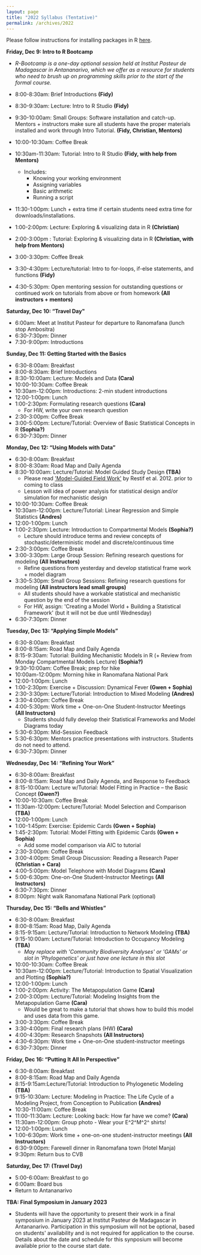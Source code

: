 ```yaml
---
layout: page
title: "2022 Syllabus (Tentative)"
permalink: /archives/2022
---
```



Please follow instructions for installing packages in R [here](E2M2-2018/E2M2_InstallPackages.html).


**Friday, Dec 9: Intro to R Bootcamp**
* *R-Bootcamp is a one-day optional session held at Institut Pasteur de Madagascar in Antananarivo, which we offer as a resource for students who need to brush up on programming skills prior to the start of the formal course.*

* 8:00-8:30am: Brief Introductions __(Fidy)__
* 8:30-9:30am: Lecture: Intro to R Studio __(Fidy)__
* 9:30-10:00am: Small Groups: Software installation and catch-up. Mentors + instructors make sure all students have the proper materials installed and work through Intro Tutorial. __(Fidy, Christian, Mentors)__
* 10:00-10:30am: Coffee Break
* 10:30am-11:30am: Tutorial: Intro to R Studio __(Fidy, with help from Mentors)__
  * Includes:
      * Knowing your working environment
      * Assigning variables
      * Basic arithmetic
      * Running a script
* 11:30-1:00pm: Lunch + extra time if certain students need extra time for downloads/installations.
* 1:00-2:00pm: Lecture: Exploring & visualizing data in R __(Christian)__
* 2:00-3:00pm : Tutorial: Exploring & visualizing data in R __(Christian, with help from Mentors)__
* 3:00-3:30pm: Coffee Break 
* 3:30-4:30pm: Lecture/tutorial: Intro to for-loops, if-else statements, and functions __(Fidy)__
* 4:30-5:30pm: Open mentoring session for outstanding questions or continued work on tutorials from above or from homework __(All instructors + mentors)__

**Saturday, Dec 10: “Travel Day"**

* 6:00am: Meet at Institut Pasteur for departure to Ranomafana (lunch stop Ambositra)
* 6:30-7:30pm: Dinner
* 7:30-9:00pm: Introductions


**Sunday, Dec 11: Getting Started with the Basics**

* 6:30-8:00am: Breakfast
* 8:00-8:30am: Brief Introductions 
* 8:30-10:00am: Lecture: Models and Data __(Cara)__
* 10:00-10:30am: Coffee Break
* 10:30am-12:00pm: Introductions: 2-min student introductions 
* 12:00-1:00pm: Lunch
* 1:00-2:30pm: Formulating research questions __(Cara)__
  * For HW, write your own research question
* 2:30-3:00pm: Coffee Break 
* 3:00-5:00pm: Lecture/Tutorial: Overview of Basic Statistical Concepts in R __(Sophia?)__
* 6:30-7:30pm: Dinner

**Monday, Dec 12: “Using Models with Data”**

* 6:30-8:00am: Breakfast
* 8:00-8:30am: Road Map and Daily Agenda
* 8:30-10:00am: Lecture/Tutorial: Model Guided Study Design __(TBA)__
  * Please read ['Model-Guided Field Work'](https://doi.org/10.1111/j.1461-0248.2012.01836.x) by Restif et al. 2012. prior to coming to class
  * Lesson will idea of power analysis for statistical design and/or simulation for mechanistic design
* 10:00-10:30am: Coffee Break
* 10:30am-12:00pm: Lecture/Tutorial: Linear Regression and Simple Statistics __(Andres)__
* 12:00-1:00pm: Lunch
* 1:00-2:30pm: Lecture: Introduction to Compartmental Models __(Sophia?)__
  * Lecture should introduce terms and review concepts of  stochastic/deterministic model and discrete/continuous time
* 2:30-3:00pm: Coffee Break
* 3:00-3:30pm: Large Group Session: Refining research questions for modeling __(All Instructors)__
  * Refine questions from yesterday and develop statistical frame work + model diagram
* 3:30-5:30pm: Small Group Sessions: Refining research questions for modeling __(All instructors lead small groups)__
  * All students should have a workable statistical and mechanistic question by the end of the session
  * For HW, assign: 'Creating a Model World + Building a Statistical Framework' (but it will not be due until Wednesday)
* 6:30-7:30pm: Dinner

**Tuesday, Dec 13: “Applying Simple Models”**

* 6:30-8:00am: Breakfast
* 8:00-8:15am: Road Map and Daily Agenda 
* 8:15-9:30am: Tutorial: Building Mechanistic Models in R (+ Review from Monday Compartmental Models Lecture) __(Sophia?)__
* 9:30-10:00am: Coffee Break; prep for hike
* 10:00am-12:00pm: Morning hike in Ranomafana National Park
* 12:00-1:00pm: Lunch
* 1:00-2:30pm: Exercise + Discussion: Dynamical Fever __(Gwen + Sophia)__
* 2:30-3:30pm: Lecture/Tutorial: Introduction to Mixed Modeling __(Andres)__
* 3:30-4:00pm: Coffee Break
* 4:00-5:30pm: Work time + One-on-One Student-Instructor Meetings __(All Instructors)__
  * Students should fully develop their Statistical Frameworks and Model Diagrams today
* 5:30-6:30pm: Mid-Session Feedback 
* 5:30-6:30pm: Mentors practice presentations with instructors. Students do not need to attend. 
* 6:30-7:30pm: Dinner

**Wednesday, Dec 14: “Refining Your Work”**

* 6:30-8:00am: Breakfast
* 8:00-8:15am: Road Map and Daily Agenda, and Response to Feedback
* 8:15-10:00am: Lecture w/Tutorial: Model Fitting in Practice – the Basic Concept __(Gwen?)__
* 10:00-10:30am: Coffee Break
* 11:30am-12:00pm: Lecture/Tutorial: Model Selection and Comparison __(TBA)__
* 12:00-1:00pm: Lunch
* 1:00-1:45pm: Exercise: Epidemic Cards __(Gwen + Sophia)__
* 1:45-2:30pm: Tutorial: Model Fitting with Epidemic Cards __(Gwen + Sophia)__
  * Add some model comparison via AIC to tutorial
* 2:30-3:00pm: Coffee Break
* 3:00-4:00pm: Small Group Discussion: Reading a Research Paper __(Christian + Cara)__
* 4:00-5:00pm: Model Telephone with Model Diagrams __(Cara)__
* 5:00-6:30pm:  One-on-One Student-Instructor Meetings __(All Instructors)__
* 6:30-7:30pm: Dinner
* 8:00pm: Night walk Ranomafana National Park (optional) 

**Thursday, Dec 15: “Bells and Whistles”**

* 6:30-8:00am: Breakfast
* 8:00-8:15am: Road Map, Daily Agenda
* 8:15-9:15am: Lecture/Tutorial: Introduction to Network Modeling __(TBA)__
* 9:15-10:00am: Lecture/Tutorial: Introduction to Occupancy Modeling __(TBA)__
  * *May replace with 'Community Biodiversity Analyses' or 'GAMs' or slot in 'Phylogenetics' or just have one lecture in this slot*
* 10:00-10:30am: Coffee Break
* 10:30am-12:00pm: Lecture/Tutorial: Introduction to Spatial Visualization and Plotting __(Sophia?)__
* 12:00-1:00pm: Lunch
* 1:00-2:00pm: Activity: The Metapopulation Game __(Cara)__
* 2:00-3:00pm: Lecture/Tutorial: Modeling Insights from the Metapopulation Game __(Cara)__
  * Would be great to make a tutorial that shows how to build this model and uses data from this game.
* 3:00-3:30pm: Coffee Break
* 3:30-4:00pm: Final research plans (HW) __(Cara)__
* 4:00-4:30pm: Research Snapshots __(All Instructors)__
* 4:30-6:30pm: Work time + One-on-One student-instructor meetings 
* 6:30-7:30pm: Dinner

**Friday, Dec 16: “Putting It All In Perspective”**

* 6:30-8:00am: Breakfast
* 8:00-8:15am: Road Map and Daily Agenda 
* 8:15-9:15am:Lecture/Tutorial: Introduction to Phylogenetic Modeling __(TBA)__
* 9:15-10:30am: Lecture: Modeling in Practice: The Life Cycle of a Modeling Project, from Conception to Publication  __(Andres)__
* 10:30-11:00am: Coffee Break
* 11:00-11:30am: Lecture: Looking back: How far have we come? __(Cara)__
* 11:30am-12:00pm: Group photo - Wear your E^2^M^2^ shirts! 
* 12:00-1:00pm: Lunch
* 1:00-6:30pm: Work time + one-on-one student-instructor meetings __(All Instructors)__
* 6:30-9:00pm: Farewell dinner in Ranomafana town (Hotel Manja)
* 9:30pm: Return bus to CVB

**Saturday, Dec 17: (Travel Day)**

* 5:00-6:00am: Breakfast to go
* 6:00am: Board bus
* Return to Antananarivo 

**TBA: Final Symposium in January 2023**

* Students will have the opportunity to present their work in a final symposium in January 2023 at Institut Pasteur de Madagascar in Antananarivo. Participation in this symposium will not be optional, based on students' availability and is not required for application to the course. Details about the date and schedule for this synposium will become available prior to the course start date. 

